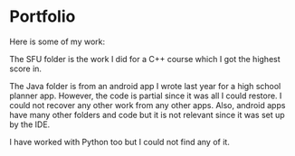 # Portfolio

Here is some of my work:

The SFU folder is the work I did for a C++ course which I got the highest score in.

The Java folder is from an android app I wrote last year for a high school planner app. 
However, the code is partial since it was all I could restore. I could not recover any other work from any other apps. 
Also, android apps have many other folders and code but it is not relevant since it was set up by the IDE. 

I have worked with Python too but I could not find any of it.
